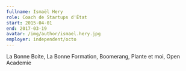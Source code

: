 ```yaml
---
fullname: Ismaël Hery
role: Coach de Startups d'État
start: 2015-04-01
end: 2017-03-19
avatar: /img/author/ismael.hery.jpg
employer: independent/octo
---
```

La Bonne Boite, La Bonne Formation, Boomerang, Plante et moi, Open Academie
